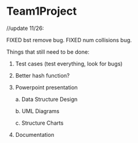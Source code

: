 Team1Project
============
//update 11/26:

FIXED bst remove bug. 
FIXED num collisions bug.

Things that still need to be done:

1. Test cases (test everything, look for bugs)

2. Better hash function?

3. Powerpoint presentation

   a. Data Structure Design
   
   b. UML Diagrams
   
   c. Structure Charts
   
4. Documentation
